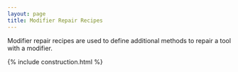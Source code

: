 ```yaml
---
layout: page
title: Modifier Repair Recipes
---
```

Modifier repair recipes are used to define additional methods to repair a tool with a modifier.

{% include construction.html %}